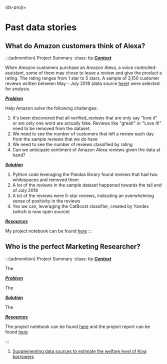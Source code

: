 (ds-proj)=
# Past data stories

## What do Amazon customers think of Alexa?

:::{admonition} Project Summary
:class: tip
<u>_**Context**_</u>

When Amazon customers purchase an Amazon Alexa, a voice controlled-assistant,
some of them may chose to leave a review and give the product a rating. The rating ranges from 1 star to 5 stars. A sample of 3,150 customer reviews written between May - July 2018
(data source [here](https://go.aws/2WkOfZp)) were selected for analysis.

<u>_**Problem**_</u>

Help Amazon solve the following challenges:
1. It's been discovered that all verified_reviews that are only say "love it" or are only one word are actually fake. Reviews like "great!" or "Love It!" need to be removed from the dataset.
2. We need to see the number of customers that left a review each day from the sample reviews that we do have
3. We need to see the number of reviews classified by rating
4. Can we anticipate sentiment of Amazon Alexa reviews given the data at hand?

<u>_**Solution**_</u>

1. Python code leveraging the Pandas library found reviews that had two whitespaces and removed them
2. A lot of the reviews in the sample dataset happened towards the tail end of July 2018
3. A lot of the reviews were 5-star reviews, indicating an overwhelming sense of positivity in the reviews
4. Yes we can, leveraging the CatBoost classifier, created by Yandex (which is now open source)

<u>_**Resources**_</u>

My project notebook can be found
[here](https://github.com/CeeThinwa/Python-Data-Science-Notebooks/blob/master/Amazon_Alexa_Challenge_Revised.ipynb)
:::

## Who is the perfect Marketing Researcher?

:::{admonition} Project Summary
:class: tip
<u>_**Context**_</u>

The

<u>_**Problem**_</u>

The

<u>_**Solution**_</u>

The

<u>_**Resources**_</u>

The project notebook can be found
[here](https://github.com/CeeThinwa/Python-Data-Science-Notebooks/blob/master/Amazon_Alexa_Challenge_Revised.ipynb)
and the project report can be found
[here](https://drive.google.com/file/d/1UTNIz8CHg2-bXxo5Sb540aXk--q6ZEza/view?usp=sharing)

:::




1. [Supplementing data sources to estimate the welfare level of Kiva borrowers](kiva.ipynb)
